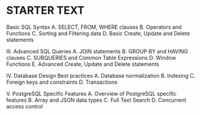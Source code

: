 # STARTER TEXT

Basic SQL Syntax
A. SELECT, FROM, WHERE clauses
B. Operators and Functions
C. Sorting and Filtering data
D. Basic Create, Update and Delete statements

III. Advanced SQL Queries
A. JOIN statements
B. GROUP BY and HAVING clauses
C. SUBQUERIES and Common Table Expressions
D. Window Functions
E. Advanced Create, Update and Delete statements

IV. Database Design Best practices
A. Database normalization
B. Indexing
C. Foreign keys and constraints
D. Transactions

V. PostgreSQL Specific Features
A. Overview of PostgreSQL specific features
B. Array and JSON data types
C. Full Text Search
D. Concurrent access control